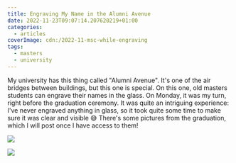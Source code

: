 ```yaml
---
title: Engraving My Name in the Alumni Avenue
date: 2022-11-23T09:07:14.207620219+01:00
categories:
  - articles
coverImage: cdn:/2022-11-msc-while-engraving
tags:
  - masters
  - university
---
```


My university has this thing called "Alumni Avenue". It's one of the air bridges between buildings, but this one is special. On this one, old masters students can engrave their names in the glass. On Monday, it was my turn, right before the graduation ceremony. It was quite an intriguing experience: I've never engraved anything in glass, so it took quite some time to make sure it was clear and visible 😅 There's some pictures from the graduation, which I will post once I have access to them!

<div class="fw fg">

![](cdn:/2022-11-msc-while-engraving)

![](cdn:/2022-11-msc-engraving)

</div>
